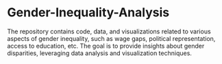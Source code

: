 # Gender-Inequality-Analysis
The repository contains code, data, and visualizations related to various aspects of gender inequality, such as wage gaps, political representation, access to education, etc. The goal is to provide insights about gender disparities, leveraging data analysis and visualization techniques.
